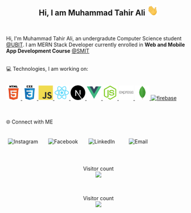<h2 align="center">Hi, I am Muhammad Tahir Ali <img src="https://raw.githubusercontent.com/ABSphreak/ABSphreak/master/gifs/Hi.gif" width="30px"></h2>
<br>

Hi, I'm Muhammad Tahir Ali, an undergradute Computer Science student [@UBIT](https://uok.edu.pk/faculties/computerscience/index.php). I am MERN Stack Developer currently enrolled in <b>Web and Mobile App Development Course</b> [@SMIT](https://www.facebook.com/SaylaniMassTraining/)
<br>
<br>

💻 Technologies, I am working on:
<br><br>
<p align="left"> 
<a href="https://www.w3.org/html/" target="_blank"> <img src="https://raw.githubusercontent.com/devicons/devicon/master/icons/html5/html5-original-wordmark.svg" alt="html5" width="40" height="40"/> </a>
<a href="https://www.w3schools.com/css/" target="_blank"> <img src="https://raw.githubusercontent.com/devicons/devicon/master/icons/css3/css3-original-wordmark.svg" alt="css3" width="40" height="40"/> </a> 
<a href="https://developer.mozilla.org/en-US/docs/Web/JavaScript" target="_blank"> <img src="https://raw.githubusercontent.com/devicons/devicon/master/icons/javascript/javascript-original.svg" alt="javascript" width="40" height="40"/> </a>
<a href="https://reactjs.org/" target="_blank"> <img src="https://raw.githubusercontent.com/devicons/devicon/master/icons/react/react-original.svg" alt="reactjs" width="40" height="40"/> </a>
<a href="https://nextjs.org/" target="_blank"> <img src="https://raw.githubusercontent.com/devicons/devicon/master/icons/nextjs/nextjs-original.svg" alt="nextjs" width="40" height="40"/> </a>
<a href="https://vuejs.org/" target="_blank"> <img src="https://raw.githubusercontent.com/devicons/devicon/master/icons/vuejs/vuejs-original.svg" alt="vuejs" width="40" height="40"/> </a>
<a href="https://nodejs.org/" target="_blank"> <img src="https://raw.githubusercontent.com/devicons/devicon/master/icons/nodejs/nodejs-original.svg" alt="nodejs" width="40" height="40"/> </a>
  <a href="https://expressjs.com/" target="_blank"> <img src="https://raw.githubusercontent.com/devicons/devicon/master/icons/express/express-original-wordmark.svg" alt="expressjs" width="40" height="40"/> </a>
<a href="https://www.mongodb.com/" target="_blank"> <img src="https://raw.githubusercontent.com/devicons/devicon/master/icons/mongodb/mongodb-original.svg" alt="mongodb" width="40" height="40"/> </a>
<a href="https://console.firebase.google.com/" target="_blank"> <img src="https://www.vectorlogo.zone/logos/firebase/firebase-icon.svg" alt="firebase" width="40" height="40"/> </a>

</p>
  
<br>
<br>
🌐 Connect with ME
<br>
<br>

[<img align="left" style="margin: 5px;" alt="Instagram" height="30px" width="100px" src="https://img.shields.io/badge/Portfolio-161B22?style=for-the-badge&logoColor=white" />][portfolio]
[<img align="left" style="margin: 5px;" alt="Facebook" height="30px" width="100px" src="https://img.shields.io/badge/Stackoverflow-F48225?style=for-the-badge&logo=Stackoverflow&logoColor=white" />][stackoverflow]
[<img align="left" style="margin: 5px;" alt="LinkedIn" height="30px" width="100px" src="https://img.shields.io/badge/Linkedin-0A66C2?style=for-the-badge&logo=Linkedin&logoColor=white" />][linkedin]
[<img align="left" style="margin: 5px;" alt="Email" height="30px" width="100px" src="https://img.shields.io/badge/Email-EA4335?style=for-the-badge&logo=Gmail&logoColor=white" />][gmail]
<br />

[portfolio]: https://tahirali-dc.netlify.app/
[stackoverflow]: https://stackoverflow.com/users/14988695/muhammad-tahir-ali
[linkedin]: https://linkedin.com/in/tahirali32
[gmail]: mailto:tahiralidc@gmail.com

<br />
<br />
<p align="center"> 
  Visitor count<br>
  <img src="https://visitor-badge.glitch.me/badge?page_id=tahirali32.visitor-badge" />
</p>
<br />
<p align="center"> 
  Visitor count<br>
  <img src="https://profile-counter.glitch.me/tahirali32/count.svg" />
</p>
